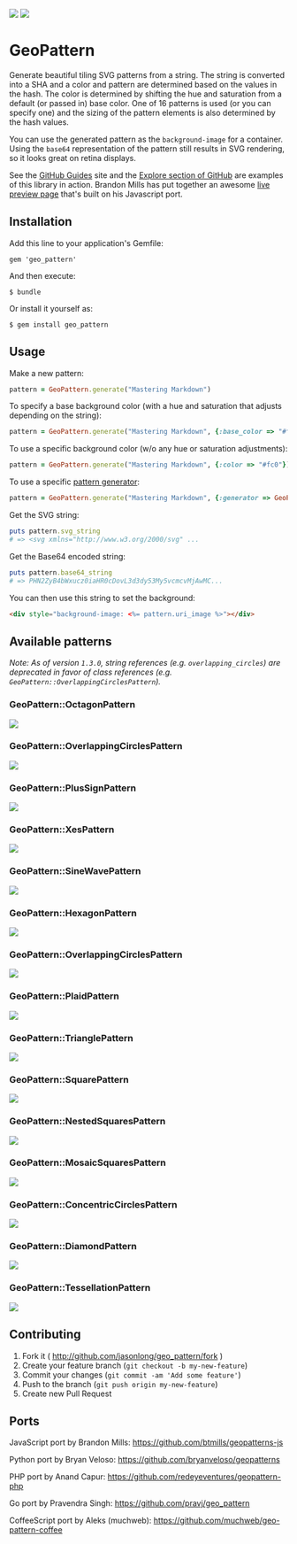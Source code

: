 [![](http://img.shields.io/gem/v/geo_pattern.svg?style=flat)](http://rubygems.org/gems/geo_pattern)
[![](http://img.shields.io/gem/dt/geo_pattern.svg?style=flat)](http://rubygems.org/gems/geo_pattern)

# GeoPattern

Generate beautiful tiling SVG patterns from a string. The string is converted into a SHA and a color and pattern are determined based on the values in the hash. The color is determined by shifting the hue and saturation from a default (or passed in) base color. One of 16 patterns is used (or you can specify one) and the sizing of the pattern elements is also determined by the hash values.

You can use the generated pattern as the `background-image` for a container. Using the `base64` representation of the pattern still results in SVG rendering, so it looks great on retina displays.

See the [GitHub Guides](http://guides.github.com) site and the [Explore section of GitHub](https://github.com/explore) are examples of this library in action. Brandon Mills has put together an awesome [live preview page](http://btmills.github.io/geopattern/geopattern.html) that's built on his Javascript port.

## Installation

Add this line to your application's Gemfile:

    gem 'geo_pattern'

And then execute:

    $ bundle

Or install it yourself as:

    $ gem install geo_pattern

## Usage

Make a new pattern:

```ruby
pattern = GeoPattern.generate("Mastering Markdown")
```

To specify a base background color (with a hue and saturation that adjusts depending on the string):

```ruby
pattern = GeoPattern.generate("Mastering Markdown", {:base_color => "#fc0"})
```

To use a specific background color (w/o any hue or saturation adjustments):

```ruby
pattern = GeoPattern.generate("Mastering Markdown", {:color => "#fc0"})
```

To use a specific [pattern generator](#available-patterns):

```ruby
pattern = GeoPattern.generate("Mastering Markdown", {:generator => GeoPattern::SineWavePattern})
```

Get the SVG string:

```ruby
puts pattern.svg_string
# => <svg xmlns="http://www.w3.org/2000/svg" ...
```

Get the Base64 encoded string:

```ruby
puts pattern.base64_string
# => PHN2ZyB4bWxucz0iaHR0cDovL3d3dy53My5vcmcvMjAwMC...
```

You can then use this string to set the background:

```html
<div style="background-image: <%= pattern.uri_image %>"></div>
```

## Available patterns

*Note: As of version `1.3.0`, string references (e.g. `overlapping_circles`) are deprecated in favor of class references (e.g. `GeoPattern::OverlappingCirclesPattern`).*

### GeoPattern::OctagonPattern

![](http://jasonlong.github.io/geo_pattern/examples/octogons.png)

### GeoPattern::OverlappingCirclesPattern

![](http://jasonlong.github.io/geo_pattern/examples/overlapping_circles.png)

### GeoPattern::PlusSignPattern

![](http://jasonlong.github.io/geo_pattern/examples/plus_signs.png)

### GeoPattern::XesPattern

![](http://jasonlong.github.io/geo_pattern/examples/xes.png)

### GeoPattern::SineWavePattern

![](http://jasonlong.github.io/geo_pattern/examples/sine_waves.png)

### GeoPattern::HexagonPattern

![](http://jasonlong.github.io/geo_pattern/examples/hexagons.png)

### GeoPattern::OverlappingCirclesPattern

![](http://jasonlong.github.io/geo_pattern/examples/overlapping_rings.png)

### GeoPattern::PlaidPattern

![](http://jasonlong.github.io/geo_pattern/examples/plaid.png)

### GeoPattern::TrianglePattern

![](http://jasonlong.github.io/geo_pattern/examples/triangles.png)

### GeoPattern::SquarePattern

![](http://jasonlong.github.io/geo_pattern/examples/squares.png)

### GeoPattern::NestedSquaresPattern

![](http://jasonlong.github.io/geo_pattern/examples/nested_squares.png)

### GeoPattern::MosaicSquaresPattern

![](http://jasonlong.github.io/geo_pattern/examples/mosaic_squares.png)

### GeoPattern::ConcentricCirclesPattern

![](http://jasonlong.github.io/geo_pattern/examples/concentric_circles.png)

### GeoPattern::DiamondPattern

![](http://jasonlong.github.io/geo_pattern/examples/diamonds.png)

### GeoPattern::TessellationPattern

![](http://jasonlong.github.io/geo_pattern/examples/tessellation.png)


## Contributing

1. Fork it ( http://github.com/jasonlong/geo_pattern/fork )
2. Create your feature branch (`git checkout -b my-new-feature`)
3. Commit your changes (`git commit -am 'Add some feature'`)
4. Push to the branch (`git push origin my-new-feature`)
5. Create new Pull Request

## Ports

JavaScript port by Brandon Mills:
https://github.com/btmills/geopatterns-js

Python port by Bryan Veloso:
https://github.com/bryanveloso/geopatterns

PHP port by Anand Capur:
https://github.com/redeyeventures/geopattern-php

Go port by Pravendra Singh:
https://github.com/pravj/geo_pattern

CoffeeScript port by Aleks (muchweb):
https://github.com/muchweb/geo-pattern-coffee
